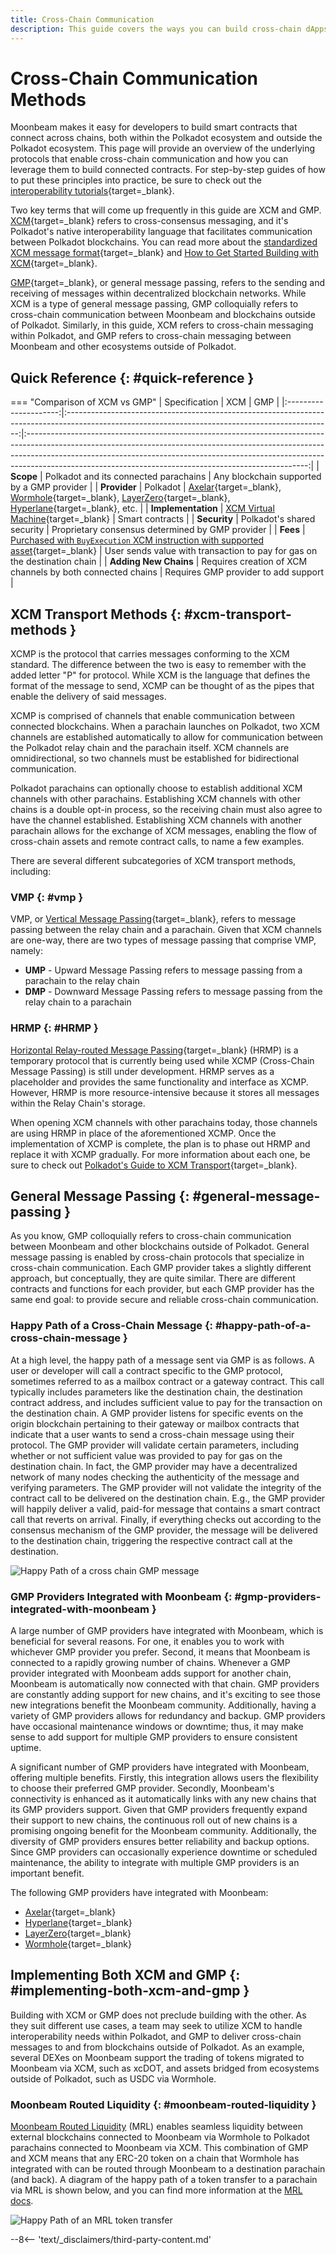 ```yaml
---
title: Cross-Chain Communication
description: This guide covers the ways you can build cross-chain dApps with Moonbeam, including via XCM, cross consensus messaging, and GMP, general message passing.
---
```


# Cross-Chain Communication Methods

Moonbeam makes it easy for developers to build smart contracts that connect across chains, both within the Polkadot ecosystem and outside the Polkadot ecosystem. This page will provide an overview of the underlying protocols that enable cross-chain communication and how you can leverage them to build connected contracts. For step-by-step guides of how to put these principles into practice, be sure to check out the [interoperability tutorials](/tutorials/interoperability/){target=\_blank}.

Two key terms that will come up frequently in this guide are XCM and GMP. [XCM](/builders/interoperability/xcm){target=\_blank} refers to cross-consensus messaging, and it's Polkadot's native interoperability language that facilitates communication between Polkadot blockchains. You can read more about the [standardized XCM message format](https://wiki.polkadot.network/docs/learn-xcm){target=\_blank} and [How to Get Started Building with XCM](/builders/interoperability/xcm){target=\_blank}.

[GMP](https://moonbeam.network/news/seamless-blockchain-interoperability-the-power-of-general-message-passing-gmp){target=\_blank}, or general message passing, refers to the sending and receiving of messages within decentralized blockchain networks. While XCM is a type of general message passing, GMP colloquially refers to cross-chain communication between Moonbeam and blockchains outside of Polkadot. Similarly, in this guide, XCM refers to cross-chain messaging within Polkadot, and GMP refers to cross-chain messaging between Moonbeam and other ecosystems outside of Polkadot.

## Quick Reference {: #quick-reference }  

=== "Comparison of XCM vs GMP"
|     Specification     |                                                                       XCM                                                                        |                                                                                                                                                       GMP                                                                                                                                                        |
|:---------------------:|:------------------------------------------------------------------------------------------------------------------------------------------------:|:----------------------------------------------------------------------------------------------------------------------------------------------------------------------------------------------------------------------------------------------------------------------------------------------------------------:|
|       **Scope**       |                                                      Polkadot and its connected parachains                                                       |                                                                                                                                    Any blockchain supported by a GMP provider                                                                                                                                    |
|     **Provider**      |                                                                     Polkadot                                                                     | [Axelar](/builders/interoperability/protocols/axelar){target=\_blank}, [Wormhole](/builders/interoperability/protocols/wormhole){target=\_blank}, [LayerZero](/builders/interoperability/protocols/layerzero){target=\_blank}, [Hyperlane](/builders/interoperability/protocols/hyperlane){target=\_blank}, etc. |
|  **Implementation**   |                               [XCM Virtual Machine](https://wiki.polkadot.network/docs/learn-xcvm){target=\_blank}                               |                                                                                                                                                 Smart contracts                                                                                                                                                  |
|     **Security**      |                                                            Polkadot's shared security                                                            |                                                                                                                                 Proprietary consensus determined by GMP provider                                                                                                                                 |
|       **Fees**        | [Purchased with `BuyExecution` XCM instruction with supported asset](/builders/interoperability/xcm/core-concepts/weights-fees/){target=\_blank} |                                                                                                                    User sends value with transaction to pay for gas on the destination chain                                                                                                                     |
| **Adding New Chains** |                                            Requires creation of XCM channels by both connected chains                                            |                                                                                                                                       Requires GMP provider to add support                                                                                                                                       |

## XCM Transport Methods {: #xcm-transport-methods }  

XCMP is the protocol that carries messages conforming to the XCM standard. The difference between the two is easy to remember with the added letter "P" for protocol. While XCM is the language that defines the format of the message to send, XCMP can be thought of as the pipes that enable the delivery of said messages.

XCMP is comprised of channels that enable communication between connected blockchains. When a parachain launches on Polkadot, two XCM channels are established automatically to allow for communication between the Polkadot relay chain and the parachain itself. XCM channels are omnidirectional, so two channels must be established for bidirectional communication. 

Polkadot parachains can optionally choose to establish additional XCM channels with other parachains. Establishing XCM channels with other chains is a double opt-in process, so the receiving chain must also agree to have the channel established. Establishing XCM channels with another parachain allows for the exchange of XCM messages, enabling the flow of cross-chain assets and remote contract calls, to name a few examples. 

There are several different subcategories of XCM transport methods, including:

### VMP {: #vmp } 

VMP, or [Vertical Message Passing](https://wiki.polkadot.network/docs/learn-xcm-transport#vmp-vertical-message-passing){target=\_blank}, refers to message passing between the relay chain and a parachain. Given that XCM channels are one-way, there are two types of message passing that comprise VMP, namely:  

- **UMP** - Upward Message Passing refers to message passing from a parachain to the relay chain
- **DMP** - Downward Message Passing refers to message passing from the relay chain to a parachain

### HRMP {: #HRMP } 

[Horizontal Relay-routed Message Passing](https://wiki.polkadot.network/docs/learn-xcm-transport#hrmp-xcmp-lite){target=\_blank} (HRMP) is a temporary protocol that is currently being used while XCMP (Cross-Chain Message Passing) is still under development. HRMP serves as a placeholder and provides the same functionality and interface as XCMP. However, HRMP is more resource-intensive because it stores all messages within the Relay Chain's storage. 

When opening XCM channels with other parachains today, those channels are using HRMP in place of the aforementioned XCMP. Once the implementation of XCMP is complete, the plan is to phase out HRMP and replace it with XCMP gradually. For more information about each one, be sure to check out [Polkadot's Guide to XCM Transport](https://wiki.polkadot.network/docs/learn-xcm-transport){target=\_blank}.

## General Message Passing {: #general-message-passing } 

As you know, GMP colloquially refers to cross-chain communication between Moonbeam and other blockchains outside of Polkadot. General message passing is enabled by cross-chain protocols that specialize in cross-chain communication. Each GMP provider takes a slightly different approach, but conceptually, they are quite similar. There are different contracts and functions for each provider, but each GMP provider has the same end goal: to provide secure and reliable cross-chain communication.  

### Happy Path of a Cross-Chain Message {: #happy-path-of-a-cross-chain-message } 

At a high level, the happy path of a message sent via GMP is as follows. A user or developer will call a contract specific to the GMP protocol, sometimes referred to as a mailbox contract or a gateway contract. This call typically includes parameters like the destination chain, the destination contract address, and includes sufficient value to pay for the transaction on the destination chain. A GMP provider listens for specific events on the origin blockchain pertaining to their gateway or mailbox contracts that indicate that a user wants to send a cross-chain message using their protocol. The GMP provider will validate certain parameters, including whether or not sufficient value was provided to pay for gas on the destination chain. In fact, the GMP provider may have a decentralized network of many nodes checking the authenticity of the message and verifying parameters. The GMP provider will not validate the integrity of the contract call to be delivered on the destination chain. E.g., the GMP provider will happily deliver a valid, paid-for message that contains a smart contract call that reverts on arrival. Finally, if everything checks out according to the consensus mechanism of the GMP provider, the message will be delivered to the destination chain, triggering the respective contract call at the destination.

![Happy Path of a cross chain GMP message](/images/learn/features/xchain-plans/xchain-plans-1.webp) 

### GMP Providers Integrated with Moonbeam {: #gmp-providers-integrated-with-moonbeam } 
A large number of GMP providers have integrated with Moonbeam, which is beneficial for several reasons. For one, it enables you to work with whichever GMP provider you prefer. Second, it means that Moonbeam is connected to a rapidly growing number of chains. Whenever a GMP provider integrated with Moonbeam adds support for another chain, Moonbeam is automatically now connected with that chain. GMP providers are constantly adding support for new chains, and it's exciting to see those new integrations benefit the Moonbeam community. Additionally, having a variety of GMP providers allows for redundancy and backup. GMP providers have occasional maintenance windows or downtime; thus, it may make sense to add support for multiple GMP providers to ensure consistent uptime. 

A significant number of GMP providers have integrated with Moonbeam, offering multiple benefits. Firstly, this integration allows users the flexibility to choose their preferred GMP provider. Secondly, Moonbeam's connectivity is enhanced as it automatically links with any new chains that its GMP providers support. Given that GMP providers frequently expand their support to new chains, the continuous roll out of new chains is a promising ongoing benefit for the Moonbeam community. Additionally, the diversity of GMP providers ensures better reliability and backup options. Since GMP providers can occasionally experience downtime or scheduled maintenance, the ability to integrate with multiple GMP providers is an important benefit.

The following GMP providers have integrated with Moonbeam: 

- [Axelar](/builders/interoperability/protocols/axelar/){target=\_blank}
- [Hyperlane](/builders/interoperability/protocols/hyperlane/){target=\_blank}
- [LayerZero](/builders/interoperability/protocols/layerzero/){target=\_blank} 
- [Wormhole](/builders/interoperability/protocols/wormhole/){target=\_blank}

## Implementing Both XCM and GMP {: #implementing-both-xcm-and-gmp } 

Building with XCM or GMP does not preclude building with the other. As they suit different use cases, a team may seek to utilize XCM to handle interoperability needs within Polkadot, and GMP to deliver cross-chain messages to and from blockchains outside of Polkadot. As an example, several DEXes on Moonbeam support the trading of tokens migrated to Moonbeam via XCM, such as xcDOT, and assets bridged from ecosystems outside of Polkadot, such as USDC via Wormhole. 

### Moonbeam Routed Liquidity {: #moonbeam-routed-liquidity }

[Moonbeam Routed Liquidity](/builders/interoperability/mrl/) (MRL) enables seamless liquidity between external blockchains connected to Moonbeam via Wormhole to Polkadot parachains connected to Moonbeam via XCM. This combination of GMP and XCM means that any ERC-20 token on a chain that Wormhole has integrated with can be routed through Moonbeam to a destination parachain (and back). A diagram of the happy path of a token transfer to a parachain via MRL is shown below, and you can find more information at the [MRL docs](/builders/interoperability/mrl/). 

![Happy Path of an MRL token transfer](/images/learn/features/xchain-plans/xchain-plans-2.webp) 


--8<-- 'text/_disclaimers/third-party-content.md'